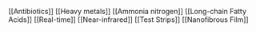 [[Antibiotics]]
[[Heavy metals]]
[[Ammonia nitrogen]]
[[Long-chain Fatty Acids]]
[[Real-time]]
[[Near-infrared]]
[[Test Strips]]
[[Nanofibrous Film]]
